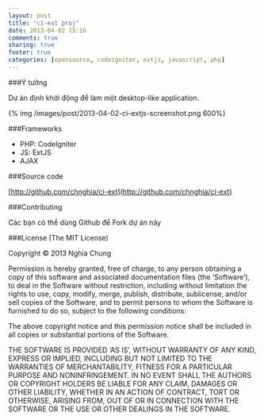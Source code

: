 ```yaml
---
layout: post
title: "ci-ext proj"
date: 2013-04-02 15:16
comments: true
sharing: true
footer: true
categories: [opensource, codeigniter, extjs, javascript, php]
---
```


###Ý tưởng

Dự án định khởi động để làm một desktop-like application.
<!--more-->
{% img /images/post/2013-04-02-ci-extjs-screenshot.png 600%}

###Frameworks

- PHP: CodeIgniter
- JS: ExtJS
- AJAX

###Source code

[http://github.com/chnghia/ci-ext](http://github.com/chnghia/ci-ext)

###Contributing

Các bạn có thể dùng Github để Fork dự án này


###License
(The MIT License)

Copyright © 2013 Nghia Chung

Permission is hereby granted, free of charge, to any person obtaining a copy of this software and associated documentation files (the ‘Software’), to deal in the Software without restriction, including without limitation the rights to use, copy, modify, merge, publish, distribute, sublicense, and/or sell copies of the Software, and to permit persons to whom the Software is furnished to do so, subject to the following conditions:

The above copyright notice and this permission notice shall be included in all copies or substantial portions of the Software.

THE SOFTWARE IS PROVIDED ‘AS IS’, WITHOUT WARRANTY OF ANY KIND, EXPRESS OR IMPLIED, INCLUDING BUT NOT LIMITED TO THE WARRANTIES OF MERCHANTABILITY, FITNESS FOR A PARTICULAR PURPOSE AND NONINFRINGEMENT. IN NO EVENT SHALL THE AUTHORS OR COPYRIGHT HOLDERS BE LIABLE FOR ANY CLAIM, DAMAGES OR OTHER LIABILITY, WHETHER IN AN ACTION OF CONTRACT, TORT OR OTHERWISE, ARISING FROM, OUT OF OR IN CONNECTION WITH THE SOFTWARE OR THE USE OR OTHER DEALINGS IN THE SOFTWARE.
